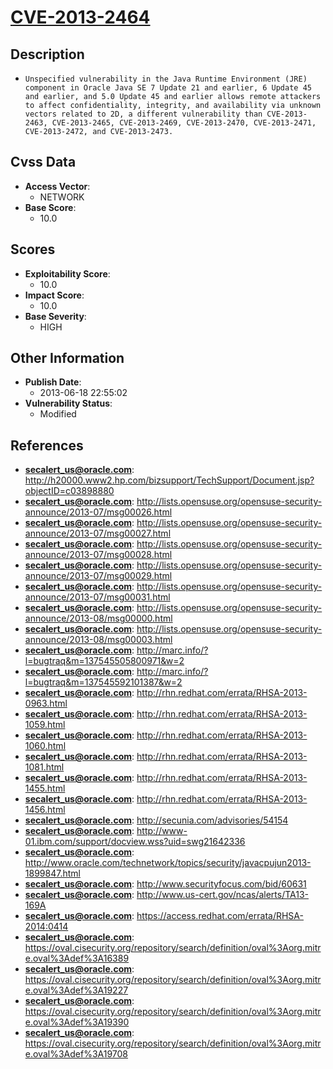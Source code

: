 
# [CVE-2013-2464](https://cve.mitre.org/cgi-bin/cvename.cgi?name=CVE-2013-2464)

## Description

- `Unspecified vulnerability in the Java Runtime Environment (JRE) component in Oracle Java SE 7 Update 21 and earlier, 6 Update 45 and earlier, and 5.0 Update 45 and earlier allows remote attackers to affect confidentiality, integrity, and availability via unknown vectors related to 2D, a different vulnerability than CVE-2013-2463, CVE-2013-2465, CVE-2013-2469, CVE-2013-2470, CVE-2013-2471, CVE-2013-2472, and CVE-2013-2473.`

## Cvss Data

- **Access Vector**:
  - NETWORK
- **Base Score**:
  - 10.0

## Scores

- **Exploitability Score**:
  - 10.0
- **Impact Score**:
  - 10.0
- **Base Severity**:
  - HIGH

## Other Information

- **Publish Date**:
  - 2013-06-18 22:55:02
- **Vulnerability Status**:
  - Modified

## References

- **secalert_us@oracle.com**: http://h20000.www2.hp.com/bizsupport/TechSupport/Document.jsp?objectID=c03898880
- **secalert_us@oracle.com**: http://lists.opensuse.org/opensuse-security-announce/2013-07/msg00026.html
- **secalert_us@oracle.com**: http://lists.opensuse.org/opensuse-security-announce/2013-07/msg00027.html
- **secalert_us@oracle.com**: http://lists.opensuse.org/opensuse-security-announce/2013-07/msg00028.html
- **secalert_us@oracle.com**: http://lists.opensuse.org/opensuse-security-announce/2013-07/msg00029.html
- **secalert_us@oracle.com**: http://lists.opensuse.org/opensuse-security-announce/2013-07/msg00031.html
- **secalert_us@oracle.com**: http://lists.opensuse.org/opensuse-security-announce/2013-08/msg00000.html
- **secalert_us@oracle.com**: http://lists.opensuse.org/opensuse-security-announce/2013-08/msg00003.html
- **secalert_us@oracle.com**: http://marc.info/?l=bugtraq&m=137545505800971&w=2
- **secalert_us@oracle.com**: http://marc.info/?l=bugtraq&m=137545592101387&w=2
- **secalert_us@oracle.com**: http://rhn.redhat.com/errata/RHSA-2013-0963.html
- **secalert_us@oracle.com**: http://rhn.redhat.com/errata/RHSA-2013-1059.html
- **secalert_us@oracle.com**: http://rhn.redhat.com/errata/RHSA-2013-1060.html
- **secalert_us@oracle.com**: http://rhn.redhat.com/errata/RHSA-2013-1081.html
- **secalert_us@oracle.com**: http://rhn.redhat.com/errata/RHSA-2013-1455.html
- **secalert_us@oracle.com**: http://rhn.redhat.com/errata/RHSA-2013-1456.html
- **secalert_us@oracle.com**: http://secunia.com/advisories/54154
- **secalert_us@oracle.com**: http://www-01.ibm.com/support/docview.wss?uid=swg21642336
- **secalert_us@oracle.com**: http://www.oracle.com/technetwork/topics/security/javacpujun2013-1899847.html
- **secalert_us@oracle.com**: http://www.securityfocus.com/bid/60631
- **secalert_us@oracle.com**: http://www.us-cert.gov/ncas/alerts/TA13-169A
- **secalert_us@oracle.com**: https://access.redhat.com/errata/RHSA-2014:0414
- **secalert_us@oracle.com**: https://oval.cisecurity.org/repository/search/definition/oval%3Aorg.mitre.oval%3Adef%3A16389
- **secalert_us@oracle.com**: https://oval.cisecurity.org/repository/search/definition/oval%3Aorg.mitre.oval%3Adef%3A19227
- **secalert_us@oracle.com**: https://oval.cisecurity.org/repository/search/definition/oval%3Aorg.mitre.oval%3Adef%3A19390
- **secalert_us@oracle.com**: https://oval.cisecurity.org/repository/search/definition/oval%3Aorg.mitre.oval%3Adef%3A19708
